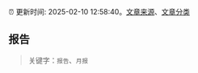 :alarm_clock: 更新时间: 2025-02-10 12:58:40。[文章来源](/README.md)、[文章分类](/TAGS.md)

## 报告


> 关键字：`报告`、`月报`



